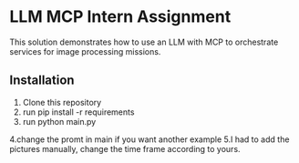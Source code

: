 # LLM MCP Intern Assignment

This solution demonstrates how to use an LLM with MCP to orchestrate services for image processing missions.

## Installation

1. Clone this repository
2. run pip install -r requirements
3. run python main.py

4.change the promt in main if you want another example
5.I had to add the pictures manually, change the time frame according to yours.
